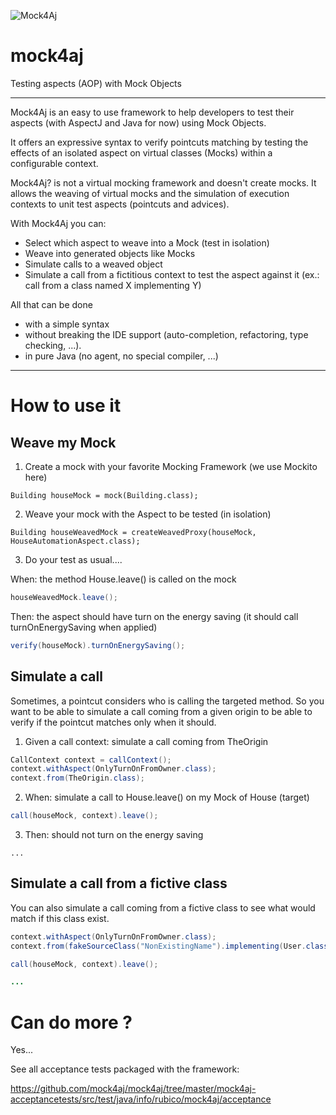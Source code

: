![Mock4Aj](https://raw2.github.com/mock4aj/mock4aj/master/logo/mock4aj_lt.png)

mock4aj
=======

Testing aspects (AOP) with Mock Objects
  

---

Mock4Aj is an easy to use framework to help developers to test their aspects (with AspectJ and Java for now) using Mock Objects.

It offers an expressive syntax to verify pointcuts matching by testing the effects of an isolated aspect on virtual classes (Mocks) within a configurable context.

Mock4Aj? is not a virtual mocking framework and doesn't create mocks. It allows the weaving of virtual mocks and the simulation of execution contexts to unit test aspects (pointcuts and advices).

With Mock4Aj you can:

- Select which aspect to weave into a Mock (test in isolation)
- Weave into generated objects like Mocks
- Simulate calls to a weaved object
- Simulate a call from a fictitious context to test the aspect against it (ex.: call from a class named X implementing Y)

All that can be done

- with a simple syntax
- without breaking the IDE support (auto-completion, refactoring, type checking, ...).
- in pure Java (no agent, no special compiler, ...)

---

# How to use it

## Weave my Mock

1. Create a mock with your favorite Mocking Framework (we use Mockito here)

  ```
  Building houseMock = mock(Building.class);
  ```

2. Weave your mock with the Aspect to be tested (in isolation)

  ```
  Building houseWeavedMock = createWeavedProxy(houseMock, HouseAutomationAspect.class);
  ```

3. Do your test as usual....

  When: the method House.leave() is called on the mock
      
  ```java
  houseWeavedMock.leave();
  ```

  Then: the aspect should have turn on the energy saving (it should call turnOnEnergySaving when applied)
  
  ```java
  verify(houseMock).turnOnEnergySaving();
  ```

## Simulate a call
Sometimes, a pointcut considers who is calling the targeted method. So you want to be able to simulate a call coming from a given origin to be able to verify if the pointcut matches only when it should.

1. Given a call context: simulate a call coming from TheOrigin

  ```java
  CallContext context = callContext();
  context.withAspect(OnlyTurnOnFromOwner.class);
  context.from(TheOrigin.class);
  ```

2. When: simulate a call to House.leave() on my Mock of House (target)

  ```java
  call(houseMock, context).leave();
  ```

3. Then: should not turn on the energy saving
  ```
  ...
  ```

## Simulate a call from a fictive class
You can also simulate a call coming from a fictive class to see what would match if this class exist.

  ```java
  context.withAspect(OnlyTurnOnFromOwner.class);
  context.from(fakeSourceClass("NonExistingName").implementing(User.class));
  
  call(houseMock, context).leave();
  
  ...
  ```

# Can do more ?

Yes...

See all acceptance tests packaged with the framework:

https://github.com/mock4aj/mock4aj/tree/master/mock4aj-acceptancetests/src/test/java/info/rubico/mock4aj/acceptance
